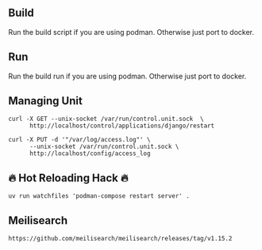 ## Build

Run the build script if you are using podman. Otherwise just port to docker.

## Run

Run the build run if you are using podman. Otherwise just port to docker.

## Managing Unit

```console
curl -X GET --unix-socket /var/run/control.unit.sock  \
      http://localhost/control/applications/django/restart

curl -X PUT -d '"/var/log/access.log"' \
      --unix-socket /var/run/control.unit.sock \
      http://localhost/config/access_log
```
 
 
## 🔥 Hot Reloading Hack 🔥

```console
uv run watchfiles 'podman-compose restart server' .
```

## Meilisearch

```
https://github.com/meilisearch/meilisearch/releases/tag/v1.15.2
```